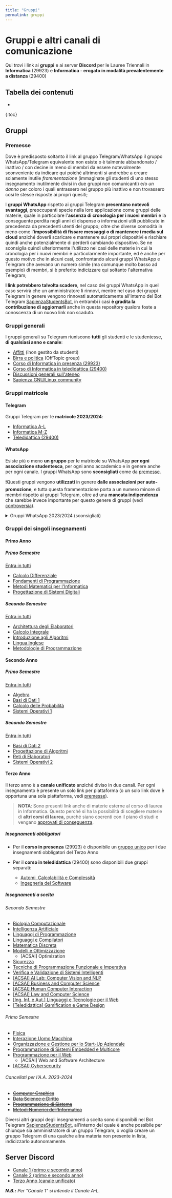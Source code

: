 ```yaml
---
title: "Gruppi"
permalink: gruppi
---
```


# Gruppi e altri canali di comunicazione

Qui trovi i link ai **gruppi** e ai server **Discord** per le Lauree Triennali in **Informatica** (29923) e **Informatica - erogato in modalità prevalentemente a distanza** (29400)

## Tabella dei contenuti
* 
{:toc}

## Gruppi

### Premesse

Dove è predisposto soltanto il link al gruppo Telegram/WhatsApp il gruppo WhatsApp/Telegram equivalente non esiste o è talmente abbandonato / inattivo / con decine in meno di membri da essere notevolmente sconveniente da indicare qui poiché altrimenti si andrebbe a creare solamente inutile _frammentazione_ (immaginate gli studenti di uno stesso insegnamento inutilmente divisi in due gruppi non comunicanti) e/o _un danno_ per coloro i quali entrassero nel gruppo più inattivo e non trovassero così le stesse risposte ai propri quesiti;

I **gruppi WhatsApp** rispetto ai gruppi Telegram **presentano notevoli svantaggi**, preoccupanti specie nella loro applicazione come gruppi delle materie, quale in particolare l'**assenza di cronologia per i nuovi membri** e la conseguente perdita negli anni di dispense o informazioni utili pubblicate in precedenza da precedenti utenti del gruppo; oltre che diverse comodità in meno come l'**impossibilità di fissare messaggi o di mantenere i media sul cloud** anziché doverli scaricare e mantenere sui propri dispositivi e rischiare quindi anche potenzialmente di perderli cambiando dispositivo. Se ne sconsiglia quindi ulteriormente l'utilizzo nei casi delle materie in cui la cronologia per i nuovi membri è particolarmente importante, ed è anche per questo motivo che in alcuni casi, confrontando alcuni gruppi WhatsApp e Telegram che avevano un numero simile (ma comunque molto basso ad esempio) di membri, si è preferito indicizzare qui soltanto l'alternativa Telegram;

**I link potrebbero talvolta scadere**, nel caso dei gruppi WhatsApp in quel caso servirà che un amministratore li rinnovi, mentre nel caso dei gruppi Telegram in genere vengono rinnovati automaticamente all'interno del Bot Telegram [SapienzaStudentsBot](https://telegram.me/SapienzaStudentsBot), in entrambi i casi **è gradita la contribuzione di aggiornarli** anche in questa repository qualora foste a conoscenza di un nuovo link non scaduto.

### Gruppi generali

I gruppi generali su Telegram riuniscono **tutti** gli studenti e le studentesse, **di qualsiasi anno e canale**:

- [Affitti](https://t.me/SapienzaAffittiGroup) (❕non gestito da studenti)
- [Birra e politica](https://t.me/sapienzapolitica) (OffTopic group)
- [Corso di Informatica in presenza (29923)](https://t.me/+zj6QEcHwZU82M2Y0)
- [Corso di Informatica in teledidattica (29400)](https://t.me/+ly5tVN1h3yZmNDdk)
- [Discussioni generali sull'ateneo](https://t.me/sapienzadiscussioni)
- [Sapienza GNU/Linux community](https://t.me/+r-InQzG0ctkwNjNk)

### Gruppi matricole

#### Telegram

Gruppi Telegram per le **matricole 2023/2024**:

- [Informatica A-L](https://t.me/SapienzaInformaticaAL)
- [Informatica M-Z](https://t.me/SapienzaInformaticaMZ)
- [Teledidattica (29400)](https://t.me/SapienzaInformaticaTeledidattica)

#### WhatsApp

Esiste più o meno **un gruppo** per le matricole su WhatsApp **per ogni associazione studentesca**, per ogni anno accademico e in genere anche per ogni canale. I gruppi WhatsApp sono **sconsigliati** come da [premesse](#premesse).

❗️Questi gruppi vengono **utilizzati** in genere **dalle associazioni per auto-promozione**, e tutta questa frammentazione porta a un numero minore di membri rispetto ai gruppi Telegram, oltre ad una **mancata indipendenza** che sarebbe invece importante per questo genere di gruppi (vedi [controversia](https://t.me/sapienzapolitica/8524)).

<details class="custom-details">
    <summary>Gruppi WhatsApp 2023/2024 (sconsigliati)</summary>

    <p>• Azione Universitaria <a href='https://chat.whatsapp.com/FnIxidgWDlWLVTvv1dZyKJ'>[Entrambi i canali]</a></p>

    <p>• Link Sapienza <a href='https://chat.whatsapp.com/KI9xOuv8IpgGmtrM1GDTJa'>[Entrambi i canali]</a></p>

    <p>• Sapienza Futura <a href='https://chat.whatsapp.com/LQ7URHEodWwFy9lef532ZJ'>[A-F]</a> <a href='https://chat.whatsapp.com/FrQywvsNDReB6vfTv6NElO'>[G-Z]</a></p>

    <p>• Sapienza In Movimento <a href='https://chat.whatsapp.com/Jh6D8YlhSSNB2Y7JTzsIks'>[A-F]</a> <a href='https://chat.whatsapp.com/ISNbKJ2Cizk97mFxTVN4fn'>[G-Z]</a></p>

    <p>• UDU Sapienza <a href='https://chat.whatsapp.com/BOyRhzoqQvK01xrGky0Sea'>[Entrambi i canali]</a></p>
</details>

### Gruppi dei singoli insegnamenti

#### Primo Anno

##### Primo Semestre

[Entra in tutti](https://t.me/addlist/OS2lMU_4FqMwMTU0)

- [Calcolo Differenziale](https://t.me/+Cw_63BoRvE03YmM0)
- [Fondamenti di Programmazione](https://t.me/+NQ8H6iLHOIIwMzM0)
- [Metodi Matematici per l'Informatica](https://t.me/+m_-WkFEmQzdmZDZk)
- [Progettazione di Sistemi Digitali](https://t.me/+hr9OFwWWGCZhODU0)

##### Secondo Semestre

[Entra in tutti](https://t.me/addlist/67z3BS7RlIFlYzM0)

- [Architettura degli Elaboratori](https://t.me/+2PAqwS4raLY4N2U0)
- [Calcolo Integrale](https://t.me/+lnnFbmFQNNBjNGRk)
- [Introduzione agli Algoritmi](https://t.me/+wJY633Yc1pUxMjk0)
- [Lingua Inglese](https://t.me/+clLwVwTLUHk3YzM0)
- [Metodologie di Programmazione](https://t.me/+8iyKxeRgfXtmY2Y0)

#### Secondo Anno

##### Primo Semestre

[Entra in tutti](https://t.me/addlist/yQxr6yhOkLozYTE0)

- [Algebra](https://t.me/+798mXLThj_JmYTBk)
- [Basi di Dati 1](https://t.me/+eRVplF3Va3dlNDJk)
- [Calcolo delle Probabilità](https://t.me/+Dq6lPczRbJtmNmVk)
- [Sistemi Operativi 1](https://t.me/+oF0ppISY8EFmOTZk)

##### Secondo Semestre

[Entra in tutti](https://t.me/addlist/MfjVW8RhBB4xODNk)

- [Basi di Dati 2](https://t.me/+xTuUWRfneSwwMjBk)
- [Progettazione di Algoritmi](https://t.me/+qtCCTLlBW4pjY2Jk)
- [Reti di Elaboratori](https://t.me/+vNSkWJUgs9Y1MzFk)
- [Sistemi Operativi 2](https://t.me/+PzNOzkmwVio4Nzg0)

#### Terzo Anno

Il terzo anno è a **canale unificato** anziché diviso in due canali. Per ogni insegnamento è presente un solo link per piattaforma (o un solo link dove è opportuna una sola piattaforma, vedi [premesse](#gruppi-dei-singoli-insegnamenti)).

> **NOTA**: Sono presenti link anche di materie esterne al corso di laurea in Informatica. Questo perché si ha la possibilità di scegliere materie di **altri corsi di laurea,** purché siano coerenti con il piano di studi e vengano [approvati di conseguenza](./percorso-formativo#come-scegliere-gli-esami-esterni).

##### Insegnamenti obbligatori

- Per il **corso in presenza** (29923) è disponibile un [gruppo unico](https://t.me/+u6hEDMJqXsNhZjk0) per i due insegnamenti obbligatori del Terzo Anno

- Per il **corso in teledidattica** (29400) sono disponibili due gruppi separati:
  - [Automi, Calcolabilità e Complessità](https://t.me/+cyF-V6dnurcyNGQ0)
  - [Ingegneria del Software](https://t.me/+ziirbiKQi2g5ZjU0)

##### Insegnamenti a scelta

###### Secondo Semestre

- [Biologia Computazionale](https://t.me/+cBediJPv7GxmZTc8)
- [Intelligenza Artificiale](https://t.me/+qSkWuJbIauY2ODI0)
- [Linguaggi di Programmazione](https://t.me/+YNWScBhdFWE1NWNk)
- [Linguaggi e Compilatori](https://t.me/+EOvDZsXSLI0zZGRk)
- [Matematica Discreta](https://t.me/+9gj83CXWj6MxZTM8)
- [Modelli e Ottimizzazione](https://t.me/+nx7dseifrswzNGU6)
  - [ACSAI] Optimization
- [Sicurezza](https://t.me/+WfOOX_dUtBJkZmVk)
- [Tecniche di Programmazione Funzionale e Imperativa](https://t.me/+X7XCdT3tfA83OTVk)
- [Verifica e Validazione di Sistemi Intelligenti](https://t.me/+D1TVbwQqf8kxZjRk)
- [[ACSAI] AI Lab: Computer Vision and NLP](https://t.me/+wg42G94fUtJlY2Fk)
- [[ACSAI] Business and Computer Science](https://t.me/+Z8YI05oono0yNjFk)
- [[ACSAI] Human Computer Interaction](https://t.me/+vKK_-l_aqoJjMmQ0)
- [[ACSAI] Law and Computer Science](https://t.me/+Mvi6pA7Mlc4xNDU0)
- [[Ing. Inf. e Aut.] Linguaggi e Tecnologie per il Web](https://t.me/+VHTJ59xpWcgjLkl8)
- [[Teledidattica] Gamification e Game Design](https://t.me/+CnCSKOzEdU05ODE0)

###### Primo Semestre

- [Fisica](https://t.me/+-ZO2tsF0w8YyNDE8)
- [Interazione Uomo Macchina](https://t.me/+HPJydQNfbJRmM2Y8)
- [Organizzazione e Gestione per lo Start-Up Aziendale](https://t.me/+TW9IFCi061Q0Nzk8)
- [Programmazione di Sistemi Embedded e Multicore](https://t.me/+vrv-7-gEDINhMzZk)
- [Programmazione per il Web](https://t.me/+TopZxkqZSSo2MzQ0)
  - [ACSAI] Web and Software Architecture
- [[ACSAI] Cybersecurity](https://t.me/+ZLceB7Q8cSA2NzA0)

###### Cancellati per l'A.A. 2023-2024

- <del>[Computer Graphics](https://t.me/+Tc_zoLaRxFgxODc8)</del>
- <del>[Data Science e Diritto](https://t.me/+bHU0Mc28yjBhZWM0)</del>
- <del>[Programmazione di Sistema](https://t.me/+ptMtKg0TLyRhODU8)</del>
- <del>[Metodi Numerici dell'Informatica](https://t.me/+Njer81tnaZNkY2M8)</del>

Diversi altri gruppi degli insegnamenti a scelta sono disponibili nel Bot Telegram [SapienzaStudentsBot](https://t.me/SapienzaStudentsBot), all'interno del quale è anche possibile per chiunque sia amministratore di un gruppo Telegram, o voglia creare un gruppo Telegram di una qualche altra materia non presente in lista, indicizzarlo autonomamente.

## Server Discord

- [Canale 1 (primo e secondo anno)](https://discord.gg/QEzjgwnjTp) 
- [Canale 2 (primo e secondo anno)](https://discord.gg/APKFM5V5ed) 
- [Terzo Anno (canale unificato)](https://discord.gg/Wg94weSeq3)

***N.B.:** Per "Canale 1" si intende il Canale A-L.*